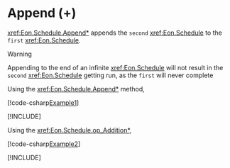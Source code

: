 ﻿# Append (+)

<xref:Eon.Schedule.Append*> appends the `second` <xref:Eon.Schedule> to the
`first` <xref:Eon.Schedule>.

> [!WARNING]
> Appending to the end of an infinite <xref:Eon.Schedule> will not result in
> the `second` <xref:Eon.Schedule> getting run, as the `first` will never
> complete

Using the <xref:Eon.Schedule.Append*> method,

[!code-csharp[Example1](../../../Eon.Tests/Examples/AppendTests.cs#Example1)]

[!INCLUDE[](../../../Eon.Tests/Examples/__examples__/AppendTests.Case1.md)]

Using the <xref:Eon.Schedule.op_Addition*>,

[!code-csharp[Example2](../../../Eon.Tests/Examples/AppendTests.cs#Example2)]

[!INCLUDE[](../../../Eon.Tests/Examples/__examples__/AppendTests.Case2.md)]

